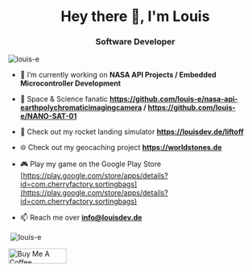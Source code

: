 <h1 align="center">Hey there 👋, I'm Louis</h1>
<h3 align="center">Software Developer</h3>

<p align="left"> <img src="https://komarev.com/ghpvc/?username=louis-e" alt="louis-e" /> </p>

- 🔭 I’m currently working on **NASA API Projects / Embedded Microcontroller Development**

- 🌌 Space & Science fanatic **https://github.com/louis-e/nasa-api-earthpolychromaticimagingcamera / https://github.com/louis-e/NANO-SAT-01**

- 🚀 Check out my rocket landing simulator **https://louisdev.de/liftoff**

- 🌐 Check out my geocaching project **https://worldstones.de**

- 🎮 Play my game on the Google Play Store [https://play.google.com/store/apps/details?id=com.cherryfactory.sortingbags](https://play.google.com/store/apps/details?id=com.cherryfactory.sortingbags)

- 📫 Reach me over **info@louisdev.de**

<p>&nbsp;<img align="center" src="https://github-readme-stats.vercel.app/api?username=louis-e&show_icons=true" alt="louis-e" /></p>


<a href="https://www.buymeacoffee.com/louisdev" target="_blank"><img src="https://cdn.buymeacoffee.com/buttons/v2/default-red.png" alt="Buy Me A Coffee" width="115" height="30" ></a>


<!-- <p align="left"> <a href="https://github.com/louis-e"><img src="https://github.com/louis-e/louis-e/blob/master/badges.png" alt="badges"></a> </p> -->
